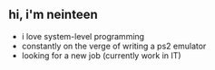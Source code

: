 ## hi, i'm neinteen

- i love system-level programming
- constantly on the verge of writing a ps2 emulator
- looking for a new job (currently work in IT)

<!--START_SECTION:activity-->
<!--END_SECTION:activity-->
